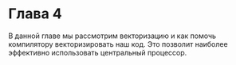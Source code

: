 # Глава 4

В данной главе мы рассмотрим векторизацию и как помочь компилятору векторизировать наш код. Это позволит наиболее эффективно использовать центральный процессор.

